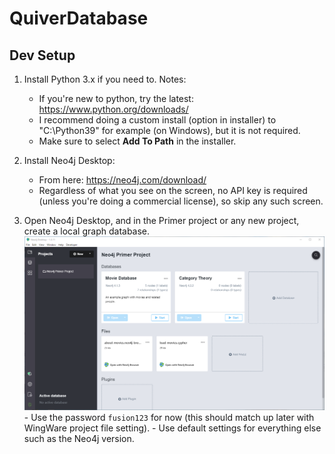 # QuiverDatabase

## Dev Setup
1. Install Python 3.x if you need to.  Notes:
    - If you're new to python, try the latest: https://www.python.org/downloads/
    - I recommend doing a custom install (option in installer) to "C:\Python39" for example (on Windows), but
    it is not required.
    - Make sure to select **Add To Path** in the installer.
    
2. Install Neo4j Desktop:
    - From here: https://neo4j.com/download/ 
    - Regardless of what you see on the screen, no API key is required (unless you're doing a commercial license), so skip any such screen.
    
3. Open Neo4j Desktop, and in the Primer project or any new project, create a local graph database.
        ![Neo4j Create a Database Screenshot](./documentation/Neo4j_CreateADatabase.png)
        - Use the password `fusion123` for now (this should match up later with WingWare project file setting).
        - Use default settings for everything else such as the Neo4j version.
        
        
